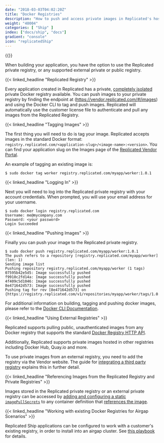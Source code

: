 ```yaml
---
date: "2018-03-03T04:02:20Z"
title: "Docker Registries"
description: "How to push and access private images in Replicated's hosted private registry."
weight: "40004"
categories: [ "Ship" ]
index: ["docs/ship", "docs"]
gradient: "console"
icon: "replicatedShip"
---
```


{{<legacynotice>}}

When building your application, you have the option to use the Replicated private registry, or any supported external private or public registry.

{{< linked_headline "Replicated Registry" >}}

Every application created in Replicated has a private, [completely isolated](https://docs.replicated.com/vendor/packaging-private-registry-security) private Docker registry available. You can push images to your private registry by finding the endpoint at (https://vendor.replicated.com/#/images) and using the Docker CLI to tag and push images. Replicated will automatically use the customer license file to authenticate and pull any images from the Replicated Registry.

{{< linked_headline "Tagging Images" >}}

The first thing you will need to do is tag your image. Replicated accepts images in the standard Docker format: `registry.replicated.com/<application-slug>/<image-name>:<version>`. You can find your application slug on the Images page of the [Replicated Vendor Portal](https://vendor.replicated.com/#/images).

An example of tagging an existing image is:

```shell
$ sudo docker tag worker registry.replicated.com/myapp/worker:1.0.1
```

{{< linked_headline "Logging In" >}}

Next you will need to log into the Replicated private registry with your account credentials. When prompted, you will use your email address for your username.

```shell
$ sudo docker login registry.replicated.com
Username: me@mycompany.com
Password: <your password>
Login Succeeded
```

{{< linked_headline "Pushing Images" >}}

Finally you can push your image to the Replicated private registry.

```shell
$ sudo docker push registry.replicated.com/myapp/worker:1.0.1
The push refers to a repository [registry.replicated.com/myapp/worker] (len: 1)
Sending image list
Pushing repository registry.replicated.com/myapp/worker (1 tags)
07595b42e5d5: Image successfully pushed
f9910c2fd14a: Image successfully pushed
4f409c5d1046: Image successfully pushed
8e471642d573: Image successfully pushed
Pushing tag for rev [8e471642d573] on {https://registry.replicated.com/v1/repositories/myapp/worker/tags/1.0.1}
```

For additional information on building, tagging and pushing docker images, please refer to the
[Docker CLI Documentation](https://docs.docker.com/engine/reference/commandline/cli/).


{{< linked_headline "Using External Registries" >}}

Replicated supports pulling public, unauthenticated images from any Docker registry that supports the standard [Docker Registry HTTP API](https://docs.docker.com/registry/spec/api/).

Additionally, Replicated supports private images hosted in other registries including Docker Hub, Quay.io and more.

To use private images from an external registry, you need to add the registry via the Vendor website. The guide for [integrating a third party registry](https://help.replicated.com/community/t/using-third-party-registries/45/2) explains this in further detail.

{{< linked_headline "Referencing Images from the Replicated Registry and Private Registries" >}}

Images stored in the Replicated private registry or an external private registry can be accessed by [adding and configuring a static `imagePullSecrets`](/guides/kubernetes-with-ship/private-image/#create-image-pull-secret)  to any container definition that [references the image](/guides/kubernetes-with-ship/private-image/#pull-private-images).



{{< linked_headline "Working with existing Docker Registries for Airgap Scenarios" >}}

Replicated Ship applications can be configured to work with a customer's existing registry, in order to install into an airgap cluster. See [this playbook](/docs/ship/playbooks/airgap-kubernetes) for details.
